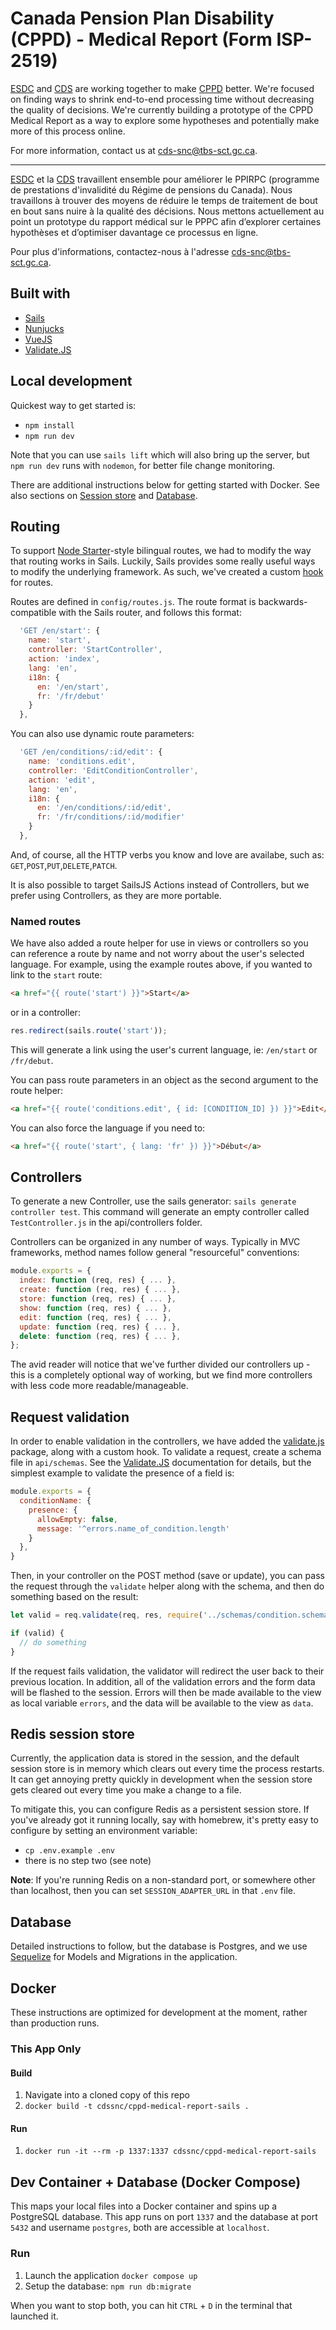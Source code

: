 # Canada Pension Plan Disability (CPPD) - Medical Report (Form ISP-2519)

[ESDC](https://www.canada.ca/en/employment-social-development.html) and [CDS](https://digital.canada.ca) are working together to make [CPPD](https://www.canada.ca/en/services/benefits/publicpensions/cpp/cpp-disability-benefit.html) better. We're focused on finding ways to shrink end-to-end processing time without decreasing the quality of decisions. We're currently building a prototype of the CPPD Medical Report as a way to explore some hypotheses and potentially make more of this process online.

For more information, contact us at [cds-snc@tbs-sct.gc.ca](mailto:cds-snc@tbs-sct.gc.ca).

--- 

[ESDC](https://www.canada.ca/en/employment-social-development.html) et la [CDS](https://digital.canada.ca) travaillent ensemble pour améliorer le PPIRPC (programme de prestations d'invalidité du Régime de pensions du Canada). Nous travaillons à trouver des moyens de réduire le temps de traitement de bout en bout sans nuire à la qualité des décisions. Nous mettons actuellement au point un prototype du rapport médical sur le PPPC afin d’explorer certaines hypothèses et d’optimiser davantage ce processus en ligne.

Pour plus d'informations, contactez-nous à l'adresse [cds-snc@tbs-sct.gc.ca](mailto:cds-snc@tbs-sct.gc.ca).

## Built with

- [Sails](https://sailsjs.com/)
- [Nunjucks](https://mozilla.github.io/nunjucks/)
- [VueJS](https://vuejs.org/)
- [Validate.JS](https://validatejs.org/)

## Local development

Quickest way to get started is:

- `npm install`
- `npm run dev`

Note that you can use `sails lift` which will also bring up the server, but `npm run dev` runs with `nodemon`, for better file change monitoring.

There are additional instructions below for getting started with Docker. See also sections on [Session store](#redis-session-store) and [Database](#database).

## Routing

To support [Node Starter](https://github.com/cds-snc/node-starter-app)-style bilingual routes, we had to modify the way that routing works in Sails. Luckily, Sails provides some really useful ways to modify the underlying framework. As such, we've created a custom [hook](https://sailsjs.com/documentation/concepts/extending-sails/hooks) for routes.

Routes are defined in `config/routes.js`.  The route format is backwards-compatible with the Sails router, and follows this format:

```js
  'GET /en/start': {
    name: 'start',
    controller: 'StartController',
    action: 'index',
    lang: 'en',
    i18n: {
      en: '/en/start',
      fr: '/fr/debut'
    }
  },
```

You can also use dynamic route parameters:

```js
  'GET /en/conditions/:id/edit': {
    name: 'conditions.edit',
    controller: 'EditConditionController',
    action: 'edit',
    lang: 'en',
    i18n: {
      en: '/en/conditions/:id/edit',
      fr: '/fr/conditions/:id/modifier'
    }
  },
```

And, of course, all the HTTP verbs you know and love are availabe, such as: `GET`,`POST`,`PUT`,`DELETE`,`PATCH`.

It is also possible to target SailsJS Actions instead of Controllers, but we prefer using Controllers, as they are more portable.

### Named routes

We have also added a route helper for use in views or controllers so you can reference a route by name and not worry about the user's selected language. For example, using the example routes above, if you wanted to link to the `start` route:

```html
<a href="{{ route('start') }}">Start</a>
```

or in a controller:

```js
res.redirect(sails.route('start'));
```

This will generate a link using the user's current language, ie: `/en/start` or `/fr/debut`.

You can pass route parameters in an object as the second argument to the route helper:

```html
<a href="{{ route('conditions.edit', { id: [CONDITION_ID] }) }}">Edit</a>
```

You can also force the language if you need to:

```html
<a href="{{ route('start', { lang: 'fr' }) }}">Début</a>
```

## Controllers

To generate a new Controller, use the sails generator: `sails generate controller test`. This command will generate an empty controller called `TestController.js` in the api/controllers folder.

Controllers can be organized in any number of ways. Typically in MVC frameworks, method names follow general "resourceful" conventions:

```js
module.exports = {
  index: function (req, res) { ... },
  create: function (req, res) { ... },
  store: function (req, res) { ... },
  show: function (req, res) { ... },
  edit: function (req, res) { ... },
  update: function (req, res) { ... },
  delete: function (req, res) { ... },
};
```

The avid reader will notice that we've further divided our controllers up - this is a completely optional way of working, but we find more controllers with less code more readable/manageable.

## Request validation

In order to enable validation in the controllers, we have added the [validate.js](https://validatejs.org/) package, along with a custom hook. To validate a request, create a schema file in `api/schemas`. See the [Validate.JS](https://validatejs.org/) documentation for details, but the simplest example to validate the presence of a field is:

```js
module.exports = {
  conditionName: {
    presence: {
      allowEmpty: false,
      message: '^errors.name_of_condition.length'
    }
  },
}
```

Then, in your controller on the POST method (save or update), you can pass the request through the `validate` helper along with the schema, and then do something based on the result:

```js
let valid = req.validate(req, res, require('../schemas/condition.schema'));

if (valid) {
  // do something
}
```

If the request fails validation, the validator will redirect the user back to their previous location. In addition, all of the validation errors and the form data will be flashed to the session. Errors will then be made available to the view as local variable `errors`, and the data will be available to the view as `data`.

## Redis session store

Currently, the application data is stored in the session, and the default session store is in memory which clears out every time the process restarts. It can get annoying pretty quickly in development when the session store gets cleared out every time you make a change to a file.

To mitigate this, you can configure Redis as a persistent session store. If you've already got it running locally, say with homebrew, it's pretty easy to configure by setting an environment variable:

- `cp .env.example .env`
- there is no step two (see note)

**Note**: If you're running Redis on a non-standard port, or somewhere other than localhost, then you can set `SESSION_ADAPTER_URL` in that `.env` file.

## Database

Detailed instructions to follow, but the database is Postgres, and we use [Sequelize](https://sequelize.readthedocs.io/en/v3/) for Models and Migrations in the application.

## Docker

These instructions are optimized for development at the moment, rather than production runs.

### This App Only

#### Build

1. Navigate into a cloned copy of this repo
1. `docker build -t cdssnc/cppd-medical-report-sails .`

#### Run

1. `docker run -it --rm -p 1337:1337 cdssnc/cppd-medical-report-sails`

## Dev Container + Database (Docker Compose)

This maps your local files into a Docker container and spins up a PostgreSQL database. This app runs on port `1337` and the database at port `5432` and username `postgres`, both are accessible at `localhost`.

### Run

1. Launch the application `docker compose up`
1. Setup the database: `npm run db:migrate`

When you want to stop both, you can hit `CTRL` + `D` in the terminal that launched it.
